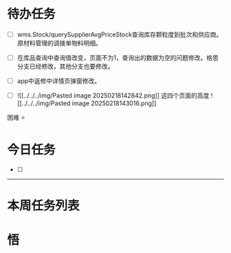 # 待办任务
- [ ] wms.Stock/querySupplierAvgPriceStock查询库存颗粒度到批次和供应商。原材料管理的调拨单物料明细。

- [ ] 在库品查询中查询值改变，页面不为1，查询出的数据为空的问题修改。格思分支已经修改，其他分支也要修改。

- [ ] app中返修中详情页弹窗修改。

- [ ] ![[../../../img/Pasted image 20250218142842.png]]
这四个页面的高度
![[../../../img/Pasted image 20250218143016.png]]

困难
⭐

# 今日任务
- [ ] 




------
# 本周任务列表



# 悟